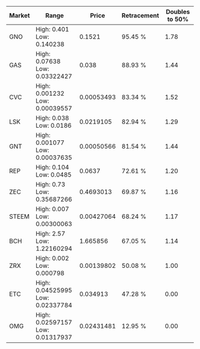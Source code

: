 | Market | Range | Price| Retracement | Doubles to 50% |
| --- | --- | --- | --- | --- |
| GNO | High: 0.401<br />Low: 0.140238 | 0.1521 | 95.45 % | 1.78 |
| GAS | High: 0.07638<br />Low: 0.03322427 | 0.038 | 88.93 % | 1.44 |
| CVC | High: 0.001232<br />Low: 0.00039557 | 0.00053493 | 83.34 % | 1.52 |
| LSK | High: 0.038<br />Low: 0.0186 | 0.0219105 | 82.94 % | 1.29 |
| GNT | High: 0.001077<br />Low: 0.00037635 | 0.00050566 | 81.54 % | 1.44 |
| REP | High: 0.104<br />Low: 0.0485 | 0.0637 | 72.61 % | 1.20 |
| ZEC | High: 0.73<br />Low: 0.35687266 | 0.4693013 | 69.87 % | 1.16 |
| STEEM | High: 0.007<br />Low: 0.00300063 | 0.00427064 | 68.24 % | 1.17 |
| BCH | High: 2.57<br />Low: 1.22160294 | 1.665856 | 67.05 % | 1.14 |
| ZRX | High: 0.002<br />Low: 0.000798 | 0.00139802 | 50.08 % | 1.00 |
| ETC | High: 0.04525995<br />Low: 0.02337784 | 0.034913 | 47.28 % | 0.00 |
| OMG | High: 0.02597157<br />Low: 0.01317937 | 0.02431481 | 12.95 % | 0.00 |
